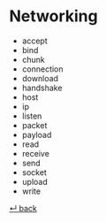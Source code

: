 Networking
==========

- accept
- bind
- chunk
- connection
- download
- handshake
- host
- ip
- listen
- packet
- payload
- read
- receive
- send
- socket
- upload
- write

[↵ back](../README.md)